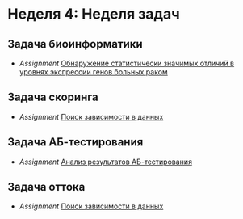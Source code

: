 # Неделя 4: Неделя задач
## Задача биоинформатики
* _Assignment_ [Обнаружение статистически значимых отличий в уровнях экспрессии генов больных раком](week_4/assignment_1/differentially_expressed_genes.ipynb)
## Задача скоринга
 * _Assignment_ [Поиск зависимости в данных](week_4/assignment_2/)
## Задача АБ-тестирования
 * _Assignment_ [Анализ результатов АБ-тестирования](week_4/assignment_3/analysis_in_a_credit_scoring_task.ipynb)
## Задача оттока
 * _Assignment_ [Поиск зависимости в данных](week_4/assignment_4/)

